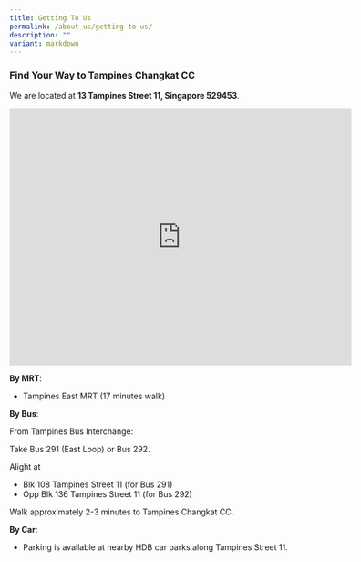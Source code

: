 ```yaml
---
title: Getting To Us
permalink: /about-us/getting-to-us/
description: ""
variant: markdown
---
```

### Find Your Way to Tampines Changkat CC ###

We are located at **13 Tampines Street 11, Singapore 529453**. 

<iframe loading="lazy" allowfullscreen="" style="border:0;" height="450" width="600" src="https://www.google.com/maps/embed?pb=!1m18!1m12!1m3!1d3988.717823994051!2d103.94487107480359!3d1.3457529986415018!2m3!1f0!2f0!3f0!3m2!1i1024!2i768!4f13.1!3m3!1m2!1s0x31da3d1b59902797%3A0x54cd596152912a9a!2sTampines%20Changkat%20Community%20Club!5e0!3m2!1sen!2ssg!4v1735386083373!5m2!1sen!2ssg"></iframe>

**By MRT**:

*  Tampines East MRT (17 minutes walk)


**By Bus**:

From Tampines Bus Interchange:

Take Bus 291 (East Loop) or Bus 292.

Alight at 
* Blk 108 Tampines Street 11 (for Bus 291)
* Opp Blk 136 Tampines Street 11 (for Bus 292)

Walk approximately 2-3 minutes to Tampines Changkat CC.

**By Car**:

*  Parking is available at nearby HDB car parks along Tampines Street 11.